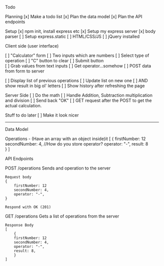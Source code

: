 Todo

Planning 
    [x] Make a todo list 
    [x] Plan the data model 
    [x] Plan the API endpoints 

Setup
    [x] npm init, install express etc
    [x] Setup my express server 
        [x] body parser
    [ ] Setup express.static
    [ ] HTML/CSS/JS
    [ ] jQuery installed 

Client side (user interface)

[ ] "Calculator" form
    [ ]  Two inputs which are numbers 
    [ ] Select type of operation
    [ ] "C" button to clear
    [ ] Submit button  
        [ ] Grab values from text inputs 
        [ ] Get operator...somehow
[ ] POST data from form to server

[ ] Display list of previous operations 
    [ ] Update list on new one 
    [ ] AND show result in big ol' letters
[ ] Show history after refreshing the page

Server Side 
[ ] Do the math 
    [ ] Handle Addition, Subtraction multiplication and division 
    [ ] Send back "OK"
    [ ] GET request after the POST to get the actual calculation.

Stuff to do later
    [ ] Make it look nicer
 

-----

Data Model

Operations - (Have an array with an object inside)it
[
    {
        firstNumber: 12
        secondNumber: 4,
        //How do you store operator? 
        operator: "-",
        result: 8     
    }
]


API Endpoints


POST /operations
    Sends and operation to the server

    Request body 
    {
        firstNumber: 12
        secondNumber: 4,
        operator: "-",
    }

    Respond with OK (201)

GET /operations
    Gets a list of operations from the server 

    Response Body
    [
        {
        firstNumber: 12
        secondNumber: 4,
        operator: "-",
        result: 8,
        }
    ]